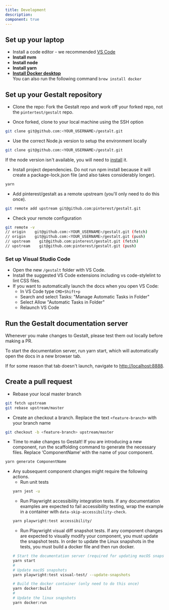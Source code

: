 ```yaml
---
title: Development
description: 
component: true
---
```


## Set up your laptop

- Install a code editor - we recommended [VS Code](#)
- **Install nvm**
- **Install node**
- **Install yarn**
- **[Install Docker desktop](333)** \
You can also run the following command `brew install docker`

## Set up your Gestalt repository

- Clone the repo: Fork the Gestalt repo and work off your forked repo, not the `pintertest/gestalt` repo.

- Once forked, clone to your local machine using the SSH option

``` bash
git clone git@github.com:<YOUR_USERNAME>/gestalt.git
```

- Use the correct Node.js version to setup the environment locally

``` bash
git clone git@github.com:<YOUR_USERNAME>/gestalt.git
```

<Hint>If the node version isn't available, you will need to [install](#) it.</Hint>



- Install project dependencies. Do not run npm install because it will create a package-lock.json file (and also takes considerably longer).

``` bash
yarn
```

- Add pinterest/gestalt as a remote upstream (you'll only need to do this once).

``` bash
git remote add upstream git@github.com:pinterest/gestalt.git
```

- Check your remote configuration

``` bash
git remote -v
// origin    git@github.com:<YOUR_USERNAME>/gestalt.git (fetch)
// origin    git@github.com:<YOUR_USERNAME>/gestalt.git (push)
// upstream    git@github.com:pinterest/gestalt.git (fetch)
// upstream    git@github.com:pinterest/gestalt.git (push)
```

### Set up Visual Studio Code

- Open the new `/gestalt` folder with VS Code.
- Install the suggested VS Code extensions including vs code-stylelint to lint CSS files.
- If you want to automatically launch the docs when you open VS Code:
  - In VS Code type `CMD+Shift+p`
  - Search and select Tasks: "Manage Automatic Tasks in Folder"
  - Select Allow "Automatic Tasks in Folder"
  - Relaunch VS Code

## Run the Gestalt documentation server
Whenever you make changes to Gestalt, please test them out locally before making a PR.

To start the documentation server, run yarn start, which will automatically open the docs in a new browser tab. 

If for some reason that tab doesn't launch, navigate to <ins>http://localhost:8888</ins>.


## Create a pull request


- Rebase your local master branch

``` bash
git fetch upstream
git rebase upstream/master
```


- Create an checkout a branch. Replace the text `<feature-branch>` with your branch name

``` bash
git checkout -b <feature-branch> upstream/master
```

- Time to make changes to Gestalt! If you are introducing a new component, run the scaffolding command to generate the necessary files. Replace ‘ComponentName‘ with the name of your component.

``` bash
yarn generate ComponentName
```

- Any subsequent component changes might require the following actions.
  - Run unit tests
  ```bash
  yarn jest -u
  ```
  - Run Playwright accessibility integration tests. If any documentation examples are expected to fail accessibility testing, wrap the example in a container with `data-skip-accessibility-check`.
  ```bash
  yarn playwright:test accessibility/
  ```
  - Run Playwright visual diff snapshot tests. If any component changes are expected to visually modify your component, you must update the snapshot tests. In order to update the Linux snapshots in the tests, you must build a docker file and then run docker.
  ```bash
  # Start the documentation server (required for updating macOS snapshots)
  yarn start
  #
  # Update macOS snapshots
  yarn playwright:test visual-test/ --update-snapshots
  ```
  ```bash
  # Build the docker container (only need to do this once)
  yarn docker:build
  #
  # Update the linux snapshots
  yarn docker:run
  ```

